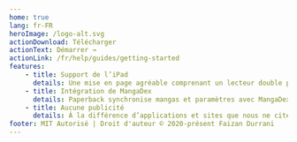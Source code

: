 ```yaml
---
home: true
lang: fr-FR
heroImage: /logo-alt.svg
actionDownload: Télécharger
actionText: Démarrer →
actionLink: /fr/help/guides/getting-started
features:
    - title: Support de l’iPad
      details: Une mise en page agréable comprenant un lecteur double page pour l’iPad. (iPadOS 13.4+)
    - title: Intégration de MangaDex
      details: Paperback synchronise mangas et paramètres avec MangaDex.
    - title: Aucune publicité
      details: À la différence d’applications et sites que nous ne citerons pas, Paperback est intégralement dépourvu de publicité.
footer: MIT Autorisé | Droit d'auteur © 2020-présent Faizan Durrani
---
```


